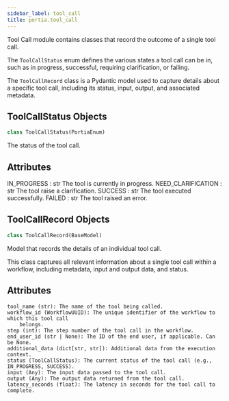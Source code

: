 ```yaml
---
sidebar_label: tool_call
title: portia.tool_call
---
```


Tool Call module contains classes that record the outcome of a single tool call.

The `ToolCallStatus` enum defines the various states a tool call can be in, such
as in progress, successful, requiring clarification, or failing.

The `ToolCallRecord` class is a Pydantic model used to capture details about a
specific tool call, including its status, input, output, and associated metadata.

## ToolCallStatus Objects

```python
class ToolCallStatus(PortiaEnum)
```

The status of the tool call.

Attributes
----------
IN_PROGRESS : str
    The tool is currently in progress.
NEED_CLARIFICATION : str
    The tool raise a clarification.
SUCCESS : str
    The tool executed successfully.
FAILED : str
    The tool raised an error.

## ToolCallRecord Objects

```python
class ToolCallRecord(BaseModel)
```

Model that records the details of an individual tool call.

This class captures all relevant information about a single tool call
within a workflow, including metadata, input and output data, and status.

Attributes
----------
    tool_name (str): The name of the tool being called.
    workflow_id (WorkflowUUID): The unique identifier of the workflow to which this tool call
        belongs.
    step (int): The step number of the tool call in the workflow.
    end_user_id (str | None): The ID of the end user, if applicable. Can be None.
    additional_data (dict[str, str]): Additional data from the execution context.
    status (ToolCallStatus): The current status of the tool call (e.g., IN_PROGRESS, SUCCESS).
    input (Any): The input data passed to the tool call.
    output (Any): The output data returned from the tool call.
    latency_seconds (float): The latency in seconds for the tool call to complete.

